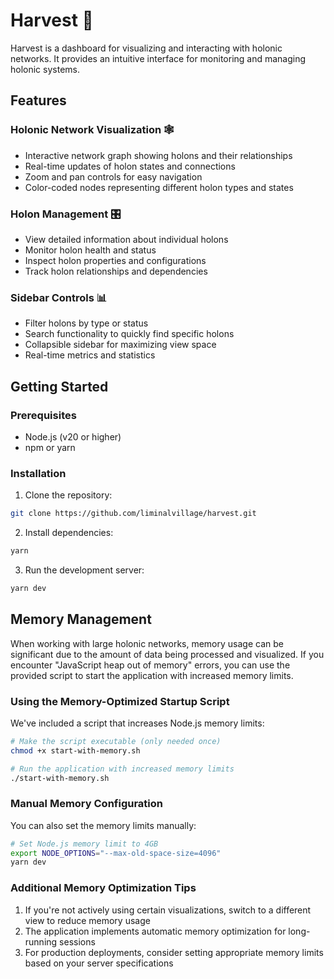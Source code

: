 # Harvest 🌱

Harvest is a dashboard for visualizing and interacting with holonic networks. It provides an intuitive interface for monitoring and managing holonic systems.

## Features

### Holonic Network Visualization 🕸️
- Interactive network graph showing holons and their relationships
- Real-time updates of holon states and connections
- Zoom and pan controls for easy navigation
- Color-coded nodes representing different holon types and states

### Holon Management 🎛️
- View detailed information about individual holons
- Monitor holon health and status
- Inspect holon properties and configurations
- Track holon relationships and dependencies

### Sidebar Controls 📊
- Filter holons by type or status
- Search functionality to quickly find specific holons
- Collapsible sidebar for maximizing view space
- Real-time metrics and statistics

## Getting Started

### Prerequisites
- Node.js (v20 or higher)
- npm or yarn

### Installation

1. Clone the repository:

```bash
git clone https://github.com/liminalvillage/harvest.git
```

2. Install dependencies:

```bash
yarn 
```

3. Run the development server:

```bash
yarn dev
```

## Memory Management

When working with large holonic networks, memory usage can be significant due to the amount of data being processed and visualized. If you encounter "JavaScript heap out of memory" errors, you can use the provided script to start the application with increased memory limits.

### Using the Memory-Optimized Startup Script

We've included a script that increases Node.js memory limits:

```bash
# Make the script executable (only needed once)
chmod +x start-with-memory.sh

# Run the application with increased memory limits
./start-with-memory.sh
```

### Manual Memory Configuration

You can also set the memory limits manually:

```bash
# Set Node.js memory limit to 4GB
export NODE_OPTIONS="--max-old-space-size=4096" 
yarn dev
```

### Additional Memory Optimization Tips

1. If you're not actively using certain visualizations, switch to a different view to reduce memory usage
2. The application implements automatic memory optimization for long-running sessions
3. For production deployments, consider setting appropriate memory limits based on your server specifications